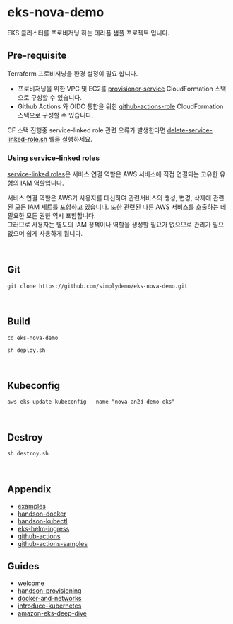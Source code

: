 # eks-nova-demo

EKS 클러스터를 프로비저닝 하는 테라폼 샘플 프로젝트 입니다.

## Pre-requisite
Terraform 프로비저닝을 환경 설정이 필요 합니다.

- 프로비저닝을 위한 VPC 및 EC2를 [provisioner-service](https://github.com/chiwooiac/cloudformation-stacks/blob/main/src/service/provisioner/HELP.md) CloudFormation 스택으로 구성할 수 있습니다. 
- Github Actions 와 OIDC 통합을 위한 [github-actions-role](https://github.com/chiwooiac/cloudformation-stacks/blob/main/src/iam-role/github-actions-role/HELP.md) CloudFormation 스택으로 구성할 수 있습니다. 

CF 스택 진행중 service-linked role 관련 오류가 발생한다면 [delete-service-linked-role.sh](./docs/delete-service-linked-role.sh) 쉘을 실행하세요.


### Using service-linked roles

[service-linked roles](https://docs.aws.amazon.com/IAM/latest/UserGuide/using-service-linked-roles.html)은 서비스 연결 역할은 AWS 서비스에 직접 연결되는 고유한 유형의 IAM 역할입니다.

서비스 연결 역할은 AWS가 사용자를 대신하여 관련서비스의 생성, 변경, 삭제에 관련된 모든 IAM 세트를 포함하고 있습니다. 또한 관련된 다른 AWS 서비스를 호출하는 데 필요한 모든 권한 역시 포함합니다.  
그러므로 사용자는 별도의 IAM 정책이나 역할을 생성할 필요가 없으므로 관리가 필요 없으며 쉽게 사용하게 됩니다.

<br>

## Git

```
git clone https://github.com/simplydemo/eks-nova-demo.git
```

<br>

## Build

```
cd eks-nova-demo

sh deploy.sh
```

<br>

## Kubeconfig

```
aws eks update-kubeconfig --name "nova-an2d-demo-eks"
```

<br>

## Destroy

```
sh destroy.sh
```

<br>

## Appendix

- [examples](./docs/example.md)
- [handson-docker](./docs/handson/docker-handson.md)
- [handson-kubectl](./docs/handson/eks-kubectl-handson.md)
- [eks-helm-ingress](./docs/handson/eks-helm-ingress.md)
- [github-actions](./docs/handson/github-actions-handson.md)
- [github-actions-samples](https://github.com/simplydemo/hello-reactjs)


## Guides
- [welcome](./docs/guide/Session-01-welcome.pdf)
- [handson-provisioning](./docs/guide/Session-02-handson-provisioning.pdf)
- [docker-and-networks](./docs/guide/Session-03-docker-and-networks.pdf)
- [introduce-kubernetes](./docs/guide/Session-04-introduce-kubernetes.pdf)
- [amazon-eks-deep-dive](./docs/guide/Session-05-amazon-eks-deep-dive.pdf)



